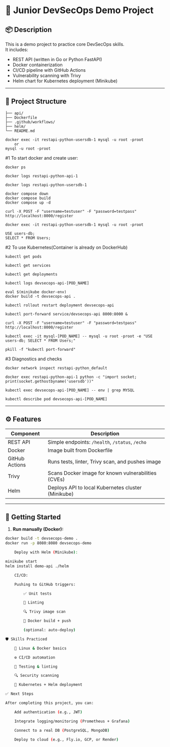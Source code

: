 # 🔐 Junior DevSecOps Demo Project

## 📦 Description

This is a demo project to practice core DevSecOps skills.  
It includes:

- REST API (written in Go or Python FastAPI)
- Docker containerization
- CI/CD pipeline with GitHub Actions
- Vulnerability scanning with Trivy
- Helm chart for Kubernetes deployment (Minikube)

---

## 📁 Project Structure

```
├── api/ 
├── Dockerfile 
├── .github/workflows/ 
├── helm/ 
└── README.md 
```

```
docker exec -it restapi-python-usersdb-1 mysql -u root -proot
    or
mysql -u root -proot
```

#1 To start docker and create user:
```
docker ps

docker logs restapi-python-api-1

docker logs restapi-python-usersdb-1

docker compose down
docker compose build
docker compose up -d

curl -X POST -F "username=testuser" -F "password=testpass" http://localhost:8000/register

docker exec -it restapi-python-usersdb-1 mysql -u root -proot

USE users-db;
SELECT * FROM Users;
```
#2 To use Kubernetes(Container is already on DockerHub)
```
kubectl get pods

kubectl get services

kubectl get deployments

kubectl logs devsecops-api-[POD_NAME]

eval $(minikube docker-env)
docker build -t devsecops-api .

kubectl rollout restart deployment devsecops-api

kubectl port-forward service/devsecops-api 8000:8000 &

curl -X POST -F "username=testuser" -F "password=testpass" http://localhost:8000/register

kubectl exec -it mysql-[POD_NAME] -- mysql -u root -proot -e "USE users-db; SELECT * FROM Users;"

pkill -f "kubectl port-forward"
```

#3 Diagnostics and checks
```
docker network inspect restapi-python_default

docker exec restapi-python-api-1 python -c "import socket; print(socket.gethostbyname('usersdb'))"

kubectl exec devsecops-api-[POD_NAME] -- env | grep MYSQL

kubectl describe pod devsecops-api-[POD_NAME]
```

---

## ⚙️ Features

| Component      | Description                                         |
|----------------|-----------------------------------------------------|
| REST API       | Simple endpoints: `/health`, `/status`, `/echo`     |
| Docker         | Image built from Dockerfile                         |
| GitHub Actions | Runs tests, linter, Trivy scan, and pushes image    |
| Trivy          | Scans Docker image for known vulnerabilities (CVEs) |
| Helm           | Deploys API to local Kubernetes cluster (Minikube)  |

---

## 🚀 Getting Started

1. **Run manually (Docker):**

```bash
docker build -t devsecops-demo .
docker run -p 8080:8080 devsecops-demo

    Deploy with Helm (Minikube):

minikube start
helm install demo-api ./helm

    CI/CD:

    Pushing to GitHub triggers:

        ✅ Unit tests

        🧼 Linting

        🔍 Trivy image scan

        🐳 Docker build + push

        (optional: auto-deploy)

🛡️ Skills Practiced

    🐧 Linux & Docker basics

    ⚙️ CI/CD automation

    🧪 Testing & linting

    🔍 Security scanning

    🚀 Kubernetes + Helm deployment

✅ Next Steps

After completing this project, you can:

    Add authentication (e.g., JWT)

    Integrate logging/monitoring (Prometheus + Grafana)

    Connect to a real DB (PostgreSQL, MongoDB)

    Deploy to cloud (e.g., Fly.io, GCP, or Render)